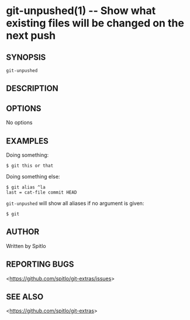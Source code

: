 git-unpushed(1) -- Show what existing files will be changed on the next push
===============================================

## SYNOPSIS

`git-unpushed`

## DESCRIPTION


## OPTIONS

  No options

## EXAMPLES

 Doing something:

    $ git this or that

 Doing something else:

    $ git alias ^la
    last = cat-file commit HEAD

 `git-unpushed` will show all aliases if no argument is given:

    $ git 

## AUTHOR

Written by Spitlo

## REPORTING BUGS

&lt;<https://github.com/spitlo/git-extras/issues>&gt;

## SEE ALSO

&lt;<https://github.com/spitlo/git-extras>&gt;
